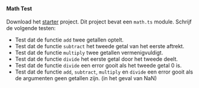 #### Math Test

Download het [starter](./starter.zip) project. Dit project bevat een `math.ts` module. Schrijf de volgende testen:

- Test dat de functie `add` twee getallen optelt.
- Test dat de functie `subtract` het tweede getal van het eerste aftrekt.
- Test dat de functie `multiply` twee getallen vermenigvuldigt.
- Test dat de functie `divide` het eerste getal door het tweede deelt.
- Test dat de functie `divide` een error gooit als het tweede getal 0 is.
- Test dat de functie `add`, `subtract`, `multiply` en `divide` een error gooit als de argumenten geen getallen zijn. (in het geval van NaN)